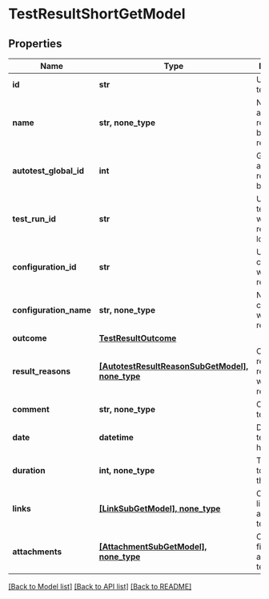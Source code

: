 # TestResultShortGetModel


## Properties
Name | Type | Description | Notes
------------ | ------------- | ------------- | -------------
**id** | **str** | Unique ID of test result | [optional] 
**name** | **str, none_type** | Name of autotest represented by the test result | [optional] 
**autotest_global_id** | **int** | Global ID of autotest represented by test result | [optional] 
**test_run_id** | **str** | Unique ID of test run where test result is located | [optional] 
**configuration_id** | **str** | Unique ID of configuration which test result uses | [optional] 
**configuration_name** | **str, none_type** | Name of configuration which test result uses | [optional] 
**outcome** | [**TestResultOutcome**](TestResultOutcome.md) |  | [optional] 
**result_reasons** | [**[AutotestResultReasonSubGetModel], none_type**](AutotestResultReasonSubGetModel.md) | Collection of result reasons which test result have | [optional] 
**comment** | **str, none_type** | Comment to test result | [optional] 
**date** | **datetime** | Date when test result has been set | [optional] 
**duration** | **int, none_type** | Time which it took to run the test | [optional] 
**links** | [**[LinkSubGetModel], none_type**](LinkSubGetModel.md) | Collection of links attached to test result | [optional] 
**attachments** | [**[AttachmentSubGetModel], none_type**](AttachmentSubGetModel.md) | Collection of files attached to test result | [optional] 

[[Back to Model list]](../README.md#documentation-for-models) [[Back to API list]](../README.md#documentation-for-api-endpoints) [[Back to README]](../README.md)


